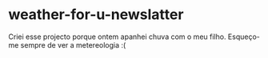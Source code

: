 # weather-for-u-newslatter

Criei esse projecto porque ontem apanhei chuva com o meu filho.
Esqueço-me sempre de ver a metereologia :(
